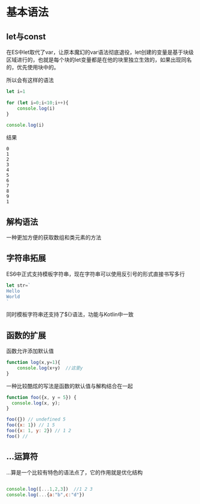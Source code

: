 # 基本语法

## let与const

在ES中let取代了var，让原本魔幻的var语法彻底退役，let创建的变量是基于块级区域进行的，也就是每个块的let变量都是在他的块里独立生效的，如果出现同名的，优先使用块中的。

所以会有这样的语法

```js
let i=1  
  
for (let i=0;i<10;i++){  
    console.log(i)  
}  
  
console.log(i)
```

结果

```text
0
1
2
3
4
5
6
7
8
9
1 
```

## 解构语法

一种更加方便的获取数组和类元素的方法

## 字符串拓展

ES6中正式支持模板字符串，现在字符串可以使用反引号的形式直接书写多行

```js
let str=`
Hello
World
`
```

同时模板字符串还支持了${}语法，功能与Kotlin中一致

## 函数的扩展

函数允许添加默认值

```js
function log(x,y=1){
	console.log(x+y)  //这里y
}
```

一种比较酷炫的写法是函数的默认值与解构结合在一起

```js
function foo({x, y = 5}) {
  console.log(x, y);
}

foo({}) // undefined 5
foo({x: 1}) // 1 5
foo({x: 1, y: 2}) // 1 2
foo() //
```

## ...运算符

...算是一个比较有特色的语法点了，它的作用就是优化结构

```js

console.log([...1,2,3])  //1 2 3
console.log(...{a:"b",c:"d"})

```